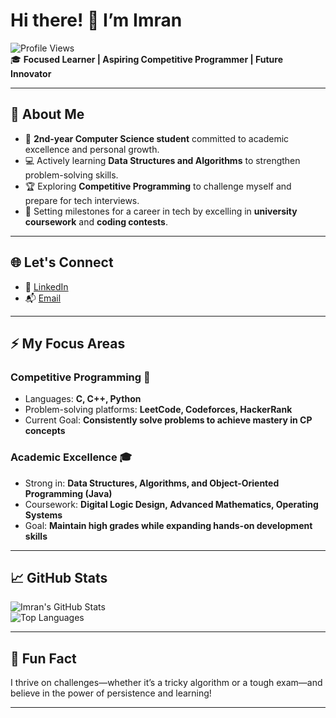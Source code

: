 
# Hi there! 👋 I’m Imran  

![Profile Views](https://komarev.com/ghpvc/?username=imranonweb&color=blue&style=flat-square)  
🎓 **Focused Learner | Aspiring Competitive Programmer | Future Innovator**  

---

## 🌟 About Me  

- 🏫 **2nd-year Computer Science student** committed to academic excellence and personal growth.  
- 💻 Actively learning **Data Structures and Algorithms** to strengthen problem-solving skills.  
- 🏆 Exploring **Competitive Programming** to challenge myself and prepare for tech interviews.  
- 🎯 Setting milestones for a career in tech by excelling in **university coursework** and **coding contests**.  

---

## 🌐 Let's Connect  

- 💼 [LinkedIn](https://linkedin.com/in/imranonweb)  
- 📬 [Email](mailto:your-email@gmail.com)  

---

## ⚡ My Focus Areas  

### Competitive Programming 🧩  
- Languages: **C, C++, Python**  
- Problem-solving platforms: **LeetCode, Codeforces, HackerRank**  
- Current Goal: **Consistently solve problems to achieve mastery in CP concepts**  

### Academic Excellence 🎓  
- Strong in: **Data Structures, Algorithms, and Object-Oriented Programming (Java)**  
- Coursework: **Digital Logic Design, Advanced Mathematics, Operating Systems**  
- Goal: **Maintain high grades while expanding hands-on development skills**  

---

## 📈 GitHub Stats  

![Imran's GitHub Stats](https://github-readme-stats.vercel.app/api?username=imranonweb&show_icons=true&theme=radical)  
![Top Languages](https://github-readme-stats.vercel.app/api/top-langs/?username=imranonweb&layout=compact&theme=radical)  

---

## 🌟 Fun Fact  

I thrive on challenges—whether it’s a tricky algorithm or a tough exam—and believe in the power of persistence and learning!  

---

